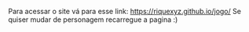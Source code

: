 Para acessar o site vá para esse link: https://riquexyz.github.io/jogo/
Se quiser mudar de personagem recarregue a pagina :)
